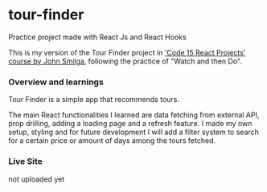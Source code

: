 # tour-finder
Practice project made with React Js and React Hooks

This is my version of the Tour Finder project in ['Code 15 React Projects' course by John Smilga](https://youtu.be/a_7Z7C_JCyo), following the practice of "Watch and then Do". 

### Overview and learnings
Tour Finder is a simple app that recommends tours.

The main React functionalities I learned are data fetching from external API, prop drilling, adding a loading page and a refresh feature.
I made my own setup, styling and for future development I will add a filter system to search for a certain price or amount of days among the tours fetched.

### Live Site
not uploaded yet



